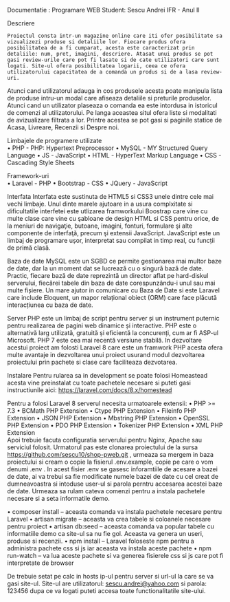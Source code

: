 Documentatie : Programare WEB
Student: Sescu Andrei 
IFR - Anul II

Descriere 

	Proiectul consta intr-un magazine online care iti ofer posibilitate sa vizualizezi produse si detaliile lor. Fiecare produs ofera posibilitatea de a fi cumparat, acesta este caracterizat prin detaliile: num, pret, imagini, descriere. Atasat unui produs se pot gasi review-urile care pot fi lasate si de cate utilizatori care sunt logati. Site-ul ofera posibilitatea logarii, ceea ce ofera utilizatorului capacitatea de a comanda un produs si de a lasa review-uri. 
Atunci cand utilizatorul adauga in cos produsele acesta poate manipula lista de produse intru-un modal care afiseaza detaliile si preturile produselor. Atunci cand un utilizator plaseaza o comanda ea este intordusa in istoricul de comenzi al utilizatorului. 
	Pe langa aceastea situl ofera liste si modalitati de avizualizare filtrata a lor. Printre acestea se pot gasi si paginile statice de Acasa, Livreare, Recenzii si Despre noi. 


Limbajele de programere utilizate 	
•	PHP - PHP: Hypertext Preprocessor
•	MySQL - MY Structured Query Language
•	JS - JavaScript 
•	HTML - HyperText Markup Language
•	CSS - Cascading Style Sheets

Framework-uri 	
•	Laravel - PHP
•	Bootstrap - CSS 
•	JQuery - JavaScript 

Interfata
	Interfata este sustinuta de HTML5 si CSS3 unele dintre cele mai vechi limbaje. Unul dinte marele ajutoare in a usura complxitate si dificultatile interfetei este utlizarea framworkului Boostrap care vine cu multe clase care vine cu şabloane de design HTML si CSS pentru orice, de la meniuri de navigaţie, butoane, imagini, fonturi, formulare şi alte componente de interfaţă, precum şi extensii JavaScript.
JavaScript este un limbaj de programare ușor, interpretat sau compilat in timp real, cu funcții de primă clasă.

Baza de date
	MySQL este un SGBD ce permite gestionarea mai multor baze de date, dar la un moment dat se lucrează cu o singură bază de date. Practic, fiecare bază de date reprezintă un director aflat pe hard-diskul serverului, fiecărei tabele din baza de date corespunzându-i unul sau mai multe fișiere.
	Un mare ajutor in comunicare cu Baza de Date si este Laravel care include Eloquent, un mapor relațional obiect (ORM) care face plăcută interacțiunea cu baza de date.

Server
	PHP este un limbaj de script pentru server și un instrument puternic pentru realizarea de pagini web dinamice și interactive. PHP este o alternativă larg utilizată, gratuită și eficientă la concurenți, cum ar fi ASP-ul Microsoft. PHP 7 este cea mai recentă versiune stabilă. In dezvoltare acestui proiect am folosti Laravel 8 care este un framwork PHP acesta ofera multe avantaje in dezvoltarea unui proiect usurand modul dezvoltarea proiectului prin pachete si clase care faciliteaza dezvotarea.


Instalare 
Pentru rularea sa in development se poate folosi Homeastead acesta vine preinstalat cu toate pachetele necesare si puteti gasi instructiunile aici: https://laravel.com/docs/8.x/homestead 

Pentru a folosi Laravel 8 serverul necesita urmatoarele extensii:
•	PHP >= 7.3
•	BCMath PHP Extension
•	Ctype PHP Extension
•	Fileinfo PHP Extension
•	JSON PHP Extension
•	Mbstring PHP Extension
•	OpenSSL PHP Extension
•	PDO PHP Extension
•	Tokenizer PHP Extension
•	XML PHP Extension	
Apoi trebuie facuta configuratia serverului pentru Nginx, Apache sau serviciul folosit. 
Urmatorul pas este clonarea proiectului de la sursa https://github.com/sescu10/shop-pweb.git  , urmeaza sa mergem in baza proiectului si cream o copie la fisierul .env.example, copie pe care o vom denumi .env . 
	In acest fisier .env se gasesc inforamtiile de acesare a bazei de date, ai va trebui sa fie modificate numele bazei de date cu cel creat de dumneavoastra si intoduse user-ul si parola perntru accesarea acestei baze de date. 
	Urmeaza sa rulam cateva comenzi pentru a instala pachetele necesare si a seta informatile demo.

•	composer install – aceasta comanda va instala pachetele necesare pentru Laravel
•	artisan migrate – aceasta va crea tabele si coloanele necesare pentru proiect
•	artisan db:seed – aceasta comanda va popular tabele cu informatiile demo ca site-ul sa nu fie gol. Aceasta va genera un useri, produse si recenzii.
•	npm install – Laravel foloseste npm pentru a administra pachete css si js iar aceasta va instala aceste pachete
•	npm run-watch – va lua aceste pachete si va generea fisierele css si js care pot fi interpretate de browser

De trebuie setat pe calc in hosts ip-ul pentru server si url-ul la care se va gasi site-ul. Site-ul are utilizatorul: sescu.andrei@yahoo.com si parola: 123456 dupa ce va logati puteti accesa toate functionalitatile site-ului.
